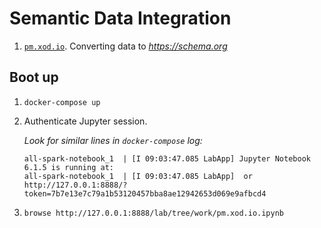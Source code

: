 # Semantic Data Integration

1. [`pm.xod.io`](pm.xod.io.ipynb). Converting data to *https://schema.org*

## Boot up

1. `docker-compose up`
1. Authenticate Jupyter session.

   *Look for similar lines in `docker-compose` log:*

    ```
    all-spark-notebook_1  | [I 09:03:47.085 LabApp] Jupyter Notebook 6.1.5 is running at:
    all-spark-notebook_1  | [I 09:03:47.085 LabApp]  or http://127.0.0.1:8888/?token=7b7e13e7c79a1b53120457bba8ae12942653d069e9afbcd4
    ```

1. `browse http://127.0.0.1:8888/lab/tree/work/pm.xod.io.ipynb`
